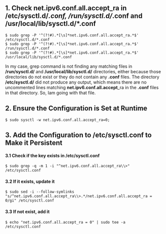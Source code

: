 ## 1. Check net.ipv6.conf.all.accept_ra in /etc/sysctl.d/*.conf, /run/sysctl.d/*.conf and /usr/local/lib/sysctl.d/*.conf
    $ sudo grep -P '^(?!#).*[\s]*net.ipv6.conf.all.accept_ra.*$' /etc/sysctl.d/*.conf
    $ sudo grep -P '^(?!#).*[\s]*net.ipv6.conf.all.accept_ra.*$' /run/sysctl.d/*.conf
    $ sudo grep -P '^(?!#).*[\s]*net.ipv6.conf.all.accept_ra.*$' /usr/local/lib/sysctl.d/*.conf

In my case, grep command is not finding any matching files in **/run/sysctl.d/** and **/usr/local/lib/sysctl.d/** directories, either because those directories do not exist or they do not contain any **.conf** files. The directory **/etc/sysctl.d/** did not produce any output, which means there are no uncommented lines matching **net.ipv6.conf.all.accept**_ra in the **.conf** files in that directory. So, Iam going with that file.

## 2. Ensure the Configuration is Set at Runtime
    $ sudo sysctl -w net.ipv6.conf.all.accept_ra=0;

## 3. Add the Configuration to /etc/sysctl.conf to Make it Persistent

#### 3.1 Check if the key exists in /etc/sysctl.conf
    $ sudo grep -q -m 1 -i "^net.ipv6.conf.all.accept_ra\\>" /etc/sysctl.conf

#### 3.2 If it exists, update it
    $ sudo sed -i --follow-symlinks "s/^net.ipv6.conf.all.accept_ra\\>.*/net.ipv6.conf.all.accept_ra = 0/gi" /etc/sysctl.conf

#### 3.3 If not exist, add it
    $ echo "net.ipv6.conf.all.accept_ra = 0" | sudo tee -a /etc/sysctl.conf
    
